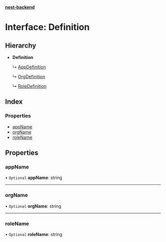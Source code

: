 **[nest-backend](../README.md)**

# Interface: Definition

## Hierarchy

* **Definition**

  ↳ [AppDefinition](appdefinition.md)

  ↳ [OrgDefinition](orgdefinition.md)

  ↳ [RoleDefinition](roledefinition.md)

## Index

### Properties

* [appName](definition.md#appname)
* [orgName](definition.md#orgname)
* [roleName](definition.md#rolename)

## Properties

### appName

• `Optional` **appName**: string

___

### orgName

• `Optional` **orgName**: string

___

### roleName

• `Optional` **roleName**: string
